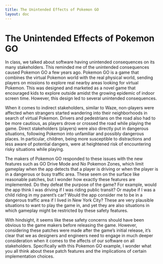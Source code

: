 ```yaml
---
title: The Unintended Effects of Pokemon GO
layout: doc
---
```


# The Unintended Effects of Pokemon GO

In class, we talked about software having unintended consequences on its many stakeholders. This reminded me of the unintended consequences caused Pokemon GO a few years ago. Pokemon GO is a game that combines the virtual Pokemon world with the real physical world, sending players on missions to explore real nearby areas looking for virtual Pokemon. This was designed and marketed as a novel game that encouraged kids to explore outside amidst the growing epidemic of indoor screen time. However, this design led to several unintended consequences. 

When it comes to indirect stakeholders, similar to Waze, non-players were affected when strangers started wandering into their neighborhoods in search of virtual Pokemon. Drivers and pedestrians on the road also had to be more cautious, as players drove or crossed the road while playing the game. Direct stakeholders (players) were also directly put in dangerous situations, following Pokemon into unfamiliar and possibly dangerous places. In particular, children, being more susceptible to distractions and less aware of potential dangers, were at heightened risk of encountering risky situations while playing.

The makers of Pokemon GO responded to these issues with the new features such as GO Drive Mode and No Pokemon Zones, which limit gameplay when the app detects that a player is driving or when the player is in a dangerous or busy traffic area. These seem on the surface like reasonable patches, but I wonder how exactly these features are implemented. Do they defeat the purpose of the game? For example, would the app think I was driving if I was riding public transit? Or maybe if I was a child riding in my parent’s car? Would the app consider me to be in a dangerous traffic area if I lived in New York City? These are very plausible situations to want to play the game in, and yet they are also situations in which gameplay might be restricted by these safety features. 

With hindsight, it seems like these safety concerns should have been obvious to the game makers before releasing the game. However, considering these patches were made after the game’s initial release, it’s clear that we as designers and engineers need to engage in much deeper consideration when it comes to the affects of our software on all stakeholders. Specifically with this Pokemon GO example, I wonder what you all think about these patch features and the implications of certain implementation choices.


